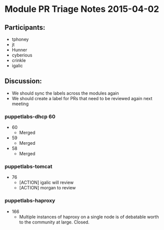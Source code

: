 # Module PR Triage Notes 2015-04-02

## Participants:
* tphoney
* jt
* Hunner
* cyberious
* crinkle
* igalic

## Discussion:
* We should sync the labels across the modules again
* We should create a label for PRs that need to be reviewed again next meeting

### puppetlabs-dhcp 60

* 60
  - Merged
* 59
  - Merged
* 58
  - Merged

### puppetlabs-tomcat

* 76
  - [ACTION] igalic will review
  - [ACTION] morgan to review

### puppetlabs-haproxy

* 166
  - Multiple instances of haproxy on a single node is of debatable worth to the community at large. Closed.